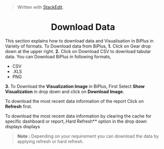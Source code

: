 


> Written with [StackEdit](https://stackedit.io/).

<center><h1>Download Data</h1></center>

This section explains how to download data and Visualisation in BiPlus in Variety of formats.
To Download data from BiPlus, 
**1.** Click on Gear drop down at the upper right. 
**2.** Click on Download CSV to download tabular data.
 You can Download BiPlus in following formats,
 - CSV
 - .XLS
-  PNG

**3.**  To Download the **Visualization Image** in BiPlus, First Select **Show Visualization** in drop down and click on **Download Image.**

 To download the most recent data information of the report Click on **Refresh** first.
 
To download the most recent data information by clearing the cache for specific dashboard or report,.Hard Refresh** option in the drop down displays displays 

> **Note :** Depending on your requirement you can download the data by applying refresh or hard refresh.
<!--stackedit_data:
eyJoaXN0b3J5IjpbNTEwNDU4ODI4LC0xOTg4MzczMzIxLC0xOD
U2MTIyODg2LC05ODg1Mjg2OTksODg3Mjk5ODksNjUzMDQ0NTUz
XX0=
-->